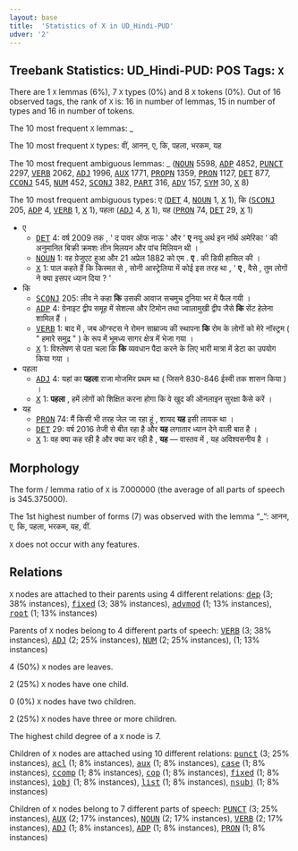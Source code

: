 ```yaml
---
layout: base
title:  'Statistics of X in UD_Hindi-PUD'
udver: '2'
---
```


## Treebank Statistics: UD_Hindi-PUD: POS Tags: `X`

There are 1 `X` lemmas (6%), 7 `X` types (0%) and 8 `X` tokens (0%).
Out of 16 observed tags, the rank of `X` is: 16 in number of lemmas, 15 in number of types and 16 in number of tokens.

The 10 most frequent `X` lemmas: _

The 10 most frequent `X` types:  वीं, आनन, ए, कि, पहला, भरकम, यह

The 10 most frequent ambiguous lemmas: _ (<tt><a href="hi_pud-pos-NOUN.html">NOUN</a></tt> 5598, <tt><a href="hi_pud-pos-ADP.html">ADP</a></tt> 4852, <tt><a href="hi_pud-pos-PUNCT.html">PUNCT</a></tt> 2297, <tt><a href="hi_pud-pos-VERB.html">VERB</a></tt> 2062, <tt><a href="hi_pud-pos-ADJ.html">ADJ</a></tt> 1996, <tt><a href="hi_pud-pos-AUX.html">AUX</a></tt> 1771, <tt><a href="hi_pud-pos-PROPN.html">PROPN</a></tt> 1359, <tt><a href="hi_pud-pos-PRON.html">PRON</a></tt> 1127, <tt><a href="hi_pud-pos-DET.html">DET</a></tt> 877, <tt><a href="hi_pud-pos-CCONJ.html">CCONJ</a></tt> 545, <tt><a href="hi_pud-pos-NUM.html">NUM</a></tt> 452, <tt><a href="hi_pud-pos-SCONJ.html">SCONJ</a></tt> 382, <tt><a href="hi_pud-pos-PART.html">PART</a></tt> 316, <tt><a href="hi_pud-pos-ADV.html">ADV</a></tt> 157, <tt><a href="hi_pud-pos-SYM.html">SYM</a></tt> 30, <tt><a href="hi_pud-pos-X.html">X</a></tt> 8)

The 10 most frequent ambiguous types:  ए (<tt><a href="hi_pud-pos-DET.html">DET</a></tt> 4, <tt><a href="hi_pud-pos-NOUN.html">NOUN</a></tt> 1, <tt><a href="hi_pud-pos-X.html">X</a></tt> 1), कि (<tt><a href="hi_pud-pos-SCONJ.html">SCONJ</a></tt> 205, <tt><a href="hi_pud-pos-ADP.html">ADP</a></tt> 4, <tt><a href="hi_pud-pos-VERB.html">VERB</a></tt> 1, <tt><a href="hi_pud-pos-X.html">X</a></tt> 1), पहला (<tt><a href="hi_pud-pos-ADJ.html">ADJ</a></tt> 4, <tt><a href="hi_pud-pos-X.html">X</a></tt> 1), यह (<tt><a href="hi_pud-pos-PRON.html">PRON</a></tt> 74, <tt><a href="hi_pud-pos-DET.html">DET</a></tt> 29, <tt><a href="hi_pud-pos-X.html">X</a></tt> 1)


* ए
  * <tt><a href="hi_pud-pos-DET.html">DET</a></tt> 4: वर्ष 2009 तक , ' द पावर ऑफ नाऊ ' और ' <b>ए</b> नयू अर्थ इन नॉर्थ अमेरिका ' की अनुमानित बिक्री क्रमशः तीन मिलयन और पांच मिलियन थी ।
  * <tt><a href="hi_pud-pos-NOUN.html">NOUN</a></tt> 1: वह ग्रेजुएट हुआ और 21 अप्रेल 1882 को एम . <b>ए</b> . की डिग्री हासिल की ।
  * <tt><a href="hi_pud-pos-X.html">X</a></tt> 1: पाल कहते हैं कि किस्मत से , सोनी आस्ट्रेलिया में कोई इस तरह था , ' <b>ए</b> , वैसे , तुम लोगों ने क्या इसपर ध्यान दिया ? '
* कि
  * <tt><a href="hi_pud-pos-SCONJ.html">SCONJ</a></tt> 205: लीव ने कहा <b>कि</b> उसकी आवाज सचमुच दुनिया भर में फैल गयी ।
  * <tt><a href="hi_pud-pos-ADP.html">ADP</a></tt> 4: ग्रेनाइट द्वीप समूह में सेशल्स और टिमोन तथा ज्वालामुखी द्वीप जैसे <b>कि</b> सेंट हेलेना शामिल हैं ।
  * <tt><a href="hi_pud-pos-VERB.html">VERB</a></tt> 1: बाद में , जब ऑग्स्टस ने रोमन साम्राज्य की स्थापना <b>कि</b> रोम के लोगों को मेरे नॉस्ट्रम ( " हमारे समुद्र " ) के रूप में भूमध्य सागर क्षेत्र में भेजा गया ।
  * <tt><a href="hi_pud-pos-X.html">X</a></tt> 1: विश्लेषण से पता चला कि <b>कि</b> व्यवधान पैदा करने के लिए भारी मात्रा में डेटा का उपयोग किया गया ।
* पहला
  * <tt><a href="hi_pud-pos-ADJ.html">ADJ</a></tt> 4: यहां का <b>पहला</b> राजा मोजमिर प्रथम था ( जिसने 830-846 ईस्वी तक शासन किया ) ।
  * <tt><a href="hi_pud-pos-X.html">X</a></tt> 1: <b>पहला</b> , हमें लोगों को शिक्षित करना होगा कि वे खुद की ऑनलाइन सुरक्षा कैसे करें ।
* यह
  * <tt><a href="hi_pud-pos-PRON.html">PRON</a></tt> 74: मैं किसी भी तरह जेल जा रहा हूं , शायद <b>यह</b> इसी लायक था ।
  * <tt><a href="hi_pud-pos-DET.html">DET</a></tt> 29: वर्ष 2016 तेजी से बीत रहा है और <b>यह</b> लगातार ध्यान देने वाली बात है ।
  * <tt><a href="hi_pud-pos-X.html">X</a></tt> 1: वह क्या कह रही है और क्या कर रही है , <b>यह</b> — वास्तव में , यह अविश्वसनीय है ।

## Morphology

The form / lemma ratio of `X` is 7.000000 (the average of all parts of speech is 345.375000).

The 1st highest number of forms (7) was observed with the lemma “_”: आनन, ए, कि, पहला, भरकम, यह, वीं.

`X` does not occur with any features.


## Relations

`X` nodes are attached to their parents using 4 different relations: <tt><a href="hi_pud-dep-dep.html">dep</a></tt> (3; 38% instances), <tt><a href="hi_pud-dep-fixed.html">fixed</a></tt> (3; 38% instances), <tt><a href="hi_pud-dep-advmod.html">advmod</a></tt> (1; 13% instances), <tt><a href="hi_pud-dep-root.html">root</a></tt> (1; 13% instances)

Parents of `X` nodes belong to 4 different parts of speech: <tt><a href="hi_pud-pos-VERB.html">VERB</a></tt> (3; 38% instances), <tt><a href="hi_pud-pos-ADJ.html">ADJ</a></tt> (2; 25% instances), <tt><a href="hi_pud-pos-NUM.html">NUM</a></tt> (2; 25% instances),  (1; 13% instances)

4 (50%) `X` nodes are leaves.

2 (25%) `X` nodes have one child.

0 (0%) `X` nodes have two children.

2 (25%) `X` nodes have three or more children.

The highest child degree of a `X` node is 7.

Children of `X` nodes are attached using 10 different relations: <tt><a href="hi_pud-dep-punct.html">punct</a></tt> (3; 25% instances), <tt><a href="hi_pud-dep-acl.html">acl</a></tt> (1; 8% instances), <tt><a href="hi_pud-dep-aux.html">aux</a></tt> (1; 8% instances), <tt><a href="hi_pud-dep-case.html">case</a></tt> (1; 8% instances), <tt><a href="hi_pud-dep-ccomp.html">ccomp</a></tt> (1; 8% instances), <tt><a href="hi_pud-dep-cop.html">cop</a></tt> (1; 8% instances), <tt><a href="hi_pud-dep-fixed.html">fixed</a></tt> (1; 8% instances), <tt><a href="hi_pud-dep-iobj.html">iobj</a></tt> (1; 8% instances), <tt><a href="hi_pud-dep-list.html">list</a></tt> (1; 8% instances), <tt><a href="hi_pud-dep-nsubj.html">nsubj</a></tt> (1; 8% instances)

Children of `X` nodes belong to 7 different parts of speech: <tt><a href="hi_pud-pos-PUNCT.html">PUNCT</a></tt> (3; 25% instances), <tt><a href="hi_pud-pos-AUX.html">AUX</a></tt> (2; 17% instances), <tt><a href="hi_pud-pos-NOUN.html">NOUN</a></tt> (2; 17% instances), <tt><a href="hi_pud-pos-VERB.html">VERB</a></tt> (2; 17% instances), <tt><a href="hi_pud-pos-ADJ.html">ADJ</a></tt> (1; 8% instances), <tt><a href="hi_pud-pos-ADP.html">ADP</a></tt> (1; 8% instances), <tt><a href="hi_pud-pos-PRON.html">PRON</a></tt> (1; 8% instances)

